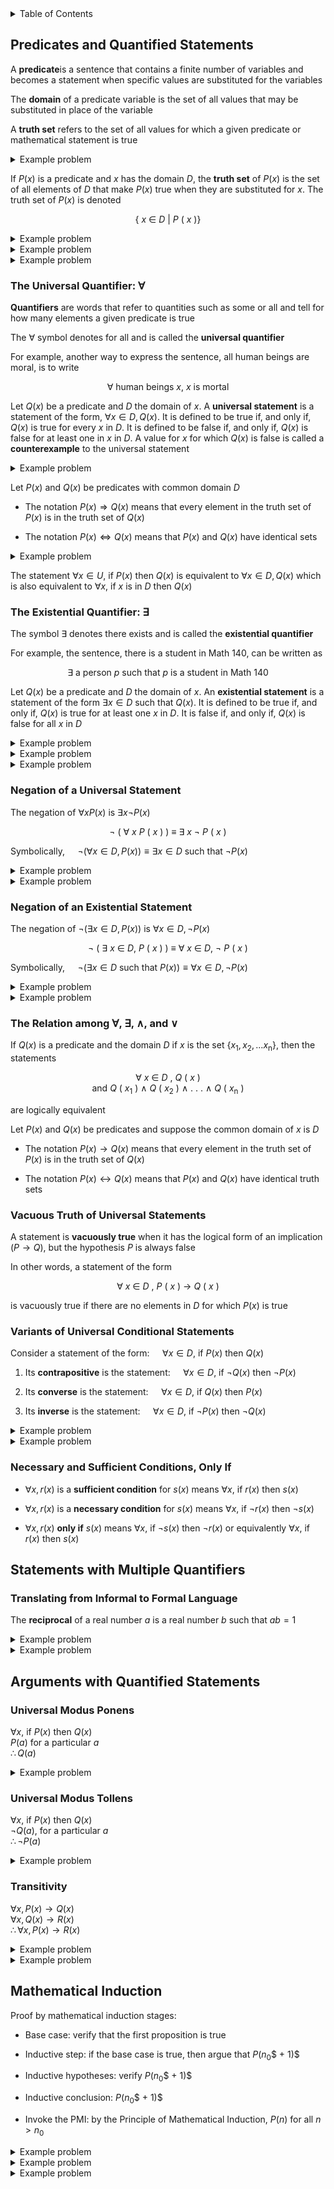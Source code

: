 <details>
<summary>Table of Contents</summary>
<ol>
  <li>
    <a href='#predicates-and-quantified-statements'>Predicates and Quantified Statements</a>
  </li>
  <li>
    <a href='#statements-with-multiple-quantifiers'>Statements with Multiple Quantifiers</a>
  </li>
  <li>
    <a href='#mathematical-induction'>Mathematical Induction</a>
  </li>
</ol>
</details>

## Predicates and Quantified Statements
A <strong>predicate</strong>is a sentence that contains a finite number of variables and becomes a statement when specific values are substituted for the variables

The <strong>domain</strong> of a predicate variable is the set of all values that may be substituted in place of the variable

A <strong>truth set</strong> refers to the set of all values for which a given predicate or mathematical statement is true

<details>
    <summary>Example problem</summary>

Let $P(x)$ be the predicate $x$<sup>2</sup> $> x$ with the domain the set of $\mathbb{R}$ of all real numbers. Write $P(2)$, $P(1/2)$, and $P(-1/2)$, and indicate which of these statements are true and which are false
<ul>  
  <details>
    <summary>Solution</summary>

$P(2): 2$<sup>2</sup> $ > 2$ which is true<br />
$P(1/2): (1/2)$<sup>2</sup> $> 1/2$ which is false<br />
$P(-1/2): (-1/2)$<sup>2</sup> which is true
</details>
</ul>  
</details>

If $P(x)$ is a predicate and $x$ has the domain $D$, the <strong>truth set</strong> of $P(x)$ is the set of all elements of $D$ that make $P(x)$ true when they are substituted for $x$. The truth set of $P(x)$ is denoted

<div align="center">

&#123; $x$ $\in$ $D$ $|$ $P$ $($ $x$ $)$&#125;
</div>

<details>
    <summary>Example problem</summary>

Let $Q(n)$ be the predicate $n$ is a factor of 8. Find the truth set of $Q(n)$ if
<ol type="a">
  <li>

  The domain of $n$ is the set $\mathbb{Z}^+$ of all positive integers</li>
  <li>

  The domain of $n$ is the set $\mathbb{Z}$ of all integers</li>
</ol>  
<ul>  
  <details>
    <summary>Solution</summary>

<ol type="a">
  <li>
  
The truth set is &#123;$1, 2, 4, 8$&#125;</li>
<li>

The truth set is &#123;$1, 2, 4, 8, -1, -2, -4, -8$&#125;</li>
</ol>
</details>
</ul>  
</details>

<details>
    <summary>Example problem</summary>

Let $Q(x, y)$ be the predicate, if $x < y$ than $x$<sup>2</sup> $< y$<sup>2</sup>, with domain for both $x$ and $y$ being $\mathbb{R}$, the set of all real numbers 
<ol type="a">
  <li>

  When $x = -2$ and $y = 1$, is $Q(x, y)$ true or false?</li>
  <li>

  Give values different from those in part a for which $Q(x, y)$ has the same truth value as in part a</li>
  <li>

  When $x = 3$ and $y = 8$, is $Q(x, y)$ true or false?</li>
  <li>

  Give values different from those in part c for which $Q(x, y)$ has the same truth value as in part c</li>
</ol>  
<ul>  
  <details>
    <summary>Solution</summary>

<ol type="a">
  <li>
  
  The hypothesis $Q(-2, 1)$ is $-2 < 1$, which is true. The conclusion is $4 < 1$, which is false. Thus, $Q(-2, 1)$ is a conditional statement with a true hypothesis and a false conclusion. So $Q(-2, 1)$ is false</li>
  <li>

  $(x, y) = (-3, 1)$</li>
  <li>

  The hypothesis of $Q(3, 8)$ is $3 < 8$, which is true. The conclusion is $9 < 64$, which is true. Thus $Q(3, 8)$ is a conditional statement with a true hypothesis and a true conclusion. So $Q(3, 8)$ is true</li>
  <li>

  $(x, y) = (4, 6)$</li>
</details>
</ul>  
</details>

<details>
    <summary>Example problem</summary>

Find the truth set of each predicate
<ol type="a">
  <li>

  Predicate: $8/d$ is an integer, domain: $\mathbb{Z}$</li>
  <li>

  Predicate: $8/d$ is an integer, domain: $\mathbb{Z}$<sup>+</sup></li>
  <li>

  Predicate: $1 \leq x$<sup>2</sup> $ \leq 4$, domain: $\mathbb{R}$</li>
  <li>

  Predicate: $1 \leq x$<sup>2</sup> $\leq 4$, domain: $\mathbb{Z}$</li>
</ol>  
<ul>  
  <details>
    <summary>Solution</summary>

<ol type="a">
  <li>
  
  &#123;$-8, -4, -2, -1, 1, 2, 4, 8$&#125;</li>
  <li>

  &#123;$1, 2, 4, 8$&#125;</li>
  <li>

  $1 \leq x$<sup>2</sup> is true when $x \geq 1$ or when $x \leq -1$<br />
  $x$<sup>2</sup> $\leq 4$ is true when $x \leq 2$ and $x \geq -2$<br /><br />
  $[-2, -1]$ or $[1, 2]$ </li>
  <li>

  &#123;$-2, -1, 1, 2$&#125;</li>
</details>
</ul>  
</details>

### The Universal Quantifier: $\forall$
<strong>Quantifiers</strong> are words that refer to quantities such as some or all and tell for how many elements a given predicate is true

The $\forall$ symbol denotes for all and is called the <strong>universal quantifier</strong>

For example, another way to express the sentence, all human beings are moral, is to write

<div align="center">

$\forall$ human beings $x$, $x$ is mortal
</div>

Let $Q(x)$ be a predicate and $D$ the domain of $x$. A <strong>universal statement</strong> is a statement of the form, $\forall x \in D, Q(x)$. It is defined to be true if, and only if, $Q(x)$ is true for every $x$ in $D$. It is defined to be false if, and only if, $Q(x)$ is false for at least one in $x$ in $D$. A value for $x$ for which $Q(x)$ is false is called a <strong>counterexample</strong> to the universal statement

<details>
    <summary>Example problem</summary>

<ol type="a">
  <li>
  
  Let $D =$ &#123; $1, 2, 3, 4, 5$ &#125;, and consider the statement

<div align="center">

$\forall$ $x$ $\in$ $D$ $,$ $x$<sup>2</sup> $\geq$ $x$
</div>
  Show that this statement is true</li>
  <li>Consider the statement

<div align="center">

$\forall$ $x$ $\in$ $\mathbb{R}$, $x$<sup>2</sup> $\geq$ $x$
</div>
  Find a counterexample to show that this statement is false</li>
</ol>
<ul>  
  <details>
    <summary>Solution</summary>

<ol type="a">
  <li>
  
  $1$<sup>2</sup> $\geq 1$ is true<br />
  $2$<sup>2</sup> $\geq 2$ is true<br />
  $3$<sup>2</sup> $\geq 3$ is true<br />
  $4$<sup>2</sup> $\geq 4$ is true<br />
  $5$<sup>2</sup> $\geq 5$ is true<br /><br />
  Hence, $\forall x \in D, x$<sup>2</sup> $\geq x$</li>
  <li>
  
  Take $x = 1/2$<br />
  $(1/2)$<sup>2</sup> = $1/4$ $\cancel{\geq}$ 1/2<br /><br />
  Hence, $\forall x \in \mathbb{R}, x$<sup>2</sup> $\geq x$ is false</li>
</ol>  
</details>
</ul>  
</details>

Let $P(x)$ and $Q(x)$ be predicates with common domain $D$
<ul>
  <li>
  
  The notation $P(x) \Rightarrow Q(x)$ means that every element in the truth set of $P(x)$ is in the truth set of $Q(x)$</li>
  <li>

  The notation $P(x) \Leftrightarrow Q(x)$ means that $P(x)$ and $Q(x)$ have identical sets</li>
</ul>

<details>
    <summary>Example problem</summary>

Let:<br />
<ul>
  <li>
  
  $D(n): n$ is a perfect square<br /></li>
  <li>

  $E(n) : n$ is divisible by 4<br /></li>
  <li>

  $F(n) : n$ is an even number<br /></li>
</ul>

<ul>  
  <details>
    <summary>Solution</summary>

$E(n) \Rightarrow F(n)$<br />
</details>
</ul>  
</details>

The statement $\forall x \in U,$ if $P(x)$ then $Q(x)$ is equivalent to $\forall x \in D, Q(x)$ which is also equivalent to $\forall x,$ if $x$ is in $D$ then $Q(x)$

### The Existential Quantifier: $\exists$
The symbol $\exists$ denotes there exists and is called the <strong>existential quantifier</strong>

For example, the sentence, there is a student in Math 140, can be written as

<div align="center">

$\exists$ a person $p$ such that $p$ is a student in Math 140
</div>

Let $Q(x)$ be a predicate and $D$ the domain of $x$. An <strong>existential statement</strong> is a statement of the form $\exists x \in D$ such that $Q(x)$. It is defined to be true if, and only if, $Q(x)$ is true for at least one $x$ in $D$. It is false if, and only if, $Q(x)$ is false for all $x$ in $D$

<details>
    <summary>Example problem</summary>

<ol type="a">
  <li>Consider the statement

<div align="center">

$\exists$ $m$ $\in$ $\mathbb{Z}$<sup>+</sup> such that $m$<sup>2</sup> $=$ $m$
</div>
  Show that this statement is true</li>
  <li>

  Let $E = $ &#123; $5, 6, 7, 8$ &#125; and consider the statement

<div align="center">

$\exists$ $m$ $\in$ $E$ such that $m$<sup>2</sup> $=$ $m$
</div>
  Show that this statement is false</li>
</ol>
<ul>  
  <details>
    <summary>Solution</summary>

<ol type="a">
  <li>
  
  For $m = 1$, $1$<sup>2</sup> $= 1$ which is true for at least one integer; therefore, the statement is true</li>
  <li>
  
  For $m = 5, 6, 7, 8$, none of these integers squared equal the integer itself</li>
</ol>  
</details>
</ul>  
</details>

<details>
    <summary>Example problem</summary>

Consider the predicate $m$<sup>2</sup> $= m$ with some domain $D$<br />
<ol type="a">
  <li>
  
  For $D = \mathbb{Z}$<sup>+</sup>, is the existential statement true?</li>
  <li>
  
  For $D = \{5, 6, 7, 8\}$, is the existential statement true?</li>
</ol>
<ul>  
  <details>
    <summary>Solution</summary>

<ol type="a">
  <li>
  
  For $D = \mathbb{Z}$<sup>+</sup>, the truth set is {1} which means the statement is true</li>
  <li>

  For $D$, the truth set is empty since there is no value in $D$ where the square of $x$ is equal to $x$</li>
</details>
</ul>  
</details>

<details>
    <summary>Example problem</summary>

Let $D$ be the set of all students at your school, and let $M(s)$ be, $s$ is a math major, let $C(s)$ be, $s$ is a computer science student, and let $E(s)$ be, $s$ is an engineering student. Express each of the following statements using quantifiers, variables, and the predicates $M(s)$, $C(s)$, and $E(s)$
<ol type="a">
  <li>There is an engineering student who is a math major</li>
  <li>Every computer science student is an engineering student</li>
  <li>No computer science students are engineering students</li>
  <li>Some computer science students are also math majors</li>
  <li>Some computer science students are engineering students and some are not</li>
</ol>
<ul>  
  <details>
    <summary>Solution</summary>

<ol type="a">
  <li>
  
  $\exists s \in D$ such that $E(s) \land M(s)$</li>
  <li>

  $\forall s \in D, C(s) \rightarrow E(s)$</li>
  <li>

  $\forall s \in D, C(s) \rightarrow \neg E(s)$</li>
  <li>

  $\exists s \in D$ such that $C(s) \land M(s)$</li>
  <li>

  $\exists s \in D$ such that $C(s) \land E(s) \land (\exists s \in D$ such that $C(s) \land \neg E(s))$</li>
</ol>  
</details>
</ul>  
</details>

### Negation of a Universal Statement
The negation of $\forall x P(x)$ is $\exists x \neg P(x)$

<div align="center">

$\neg$ $($ $\forall$ $x$ $P$ $($ $x$ $)$ $)$ $\equiv$ $\exists$ $x$ $\neg$ $P$ $($ $x$ $)$</div>

Symbolically, $\quad \neg (\forall x \in D, P(x)) \equiv \exists x \in D$ such that $\neg P(x)$

<details>
    <summary>Example problem</summary>

Consider the following statement

<div align="center">

$\forall$ $n$ $\in$ $\mathbb{Z}$ $,$ if $n$ is prime then $n$ is odd or $n$ $=$ $2$</div>

Write the negation of the statement above
<ul>  
  <details>
    <summary>Solution</summary>

Solving for $\quad \neg (\forall n \in \mathbb{Z},$ if $n$ is prime then $n$ is odd or $n = 2)$<br />
If $n$ is prime then $n$ is odd or $n = 2$ = $p \rightarrow q \vee r$<br />
$\quad \quad p \land \neg(q \vee r)$<br />
$\quad \quad p \land (\neg q \land \neg r)$<br /><br />
$\exists n \in \mathbb{Z},$ such that $n$ is prime and $n$ is not odd and $n$ is not equal to 2
</details>
</ul>  
</details>

<details>
    <summary>Example problem</summary>

Consider the following statement

<div align="center">

$\forall$ integer, if $n$ is divisible by 6, then $n$ is divisible by 2 and $n$ is divisible by 3</div>

Write the negation of the statement above
<ul>  
  <details>
    <summary>Solution</summary>

Solving for $\forall$ integer, if $n$ is divisible by 6, then $n$ is divisible by 2 and $n$ is divisible by 3<br />
If $n$ is divisible by 6, then $n$ is divisible by 2 and $n$ is divisible by 3 = $p \rightarrow q \land r$<br />
$\quad \quad p \land \neg(q \land r)$<br />
$\quad \quad p \land (\neg q \vee \neg r)$<br /><br />
$\exists$ an integer $n$ such that $n$ is divisible by 6 and $n$ is not divisive by 2 or $n$ is not divisible by 3
</details>
</ul>  
</details>

### Negation of an Existential Statement
The negation of $\neg(\exists x \in D, P(x))$ is  $\forall x \in D, \neg P(x)$

<div align="center">

$\neg$ $($ $\exists$ $x$ $\in$ $D$, $P$ $($ $x$ $)$ $)$ $\equiv$ $\forall$ $x$ $\in$ $D$, $\neg$ $P$ $($ $x$ $)$</div>

Symbolically, $\quad \neg(\exists x \in D$ such that $P(x)) \equiv \forall x \in D, \neg P(x)$

<details>
    <summary>Example problem</summary>

Consider the following statement
<div align="center">

$\forall$ $a$ $\in$ $\mathbb{Z}$ $,$ $($ $a$ $-$ $1$ $)$ $/$ $a$ is not an integer
</div>

<ol type="a">
  <li>Write the negation of the statement above</li>
  <li>
  
  Is the given statement true or false? If the statement is true, enter TRUE; if the statement is false, enter a value of $a$ that could be used as part of a counterexample that justifies its falseness</li>
<ol>
<ul>  
  <details>
    <summary>Solution</summary>

<ol type="a">
  <li>There is an integer $a$ such that $($ $a$ $-$ $1$ $)$ $/$ $a$ is an integer</li>
  <li>1</li>
<ol>  
</details>
</ul>  
</details>

<details>
    <summary>Example problem</summary>

Negate the following statement: $[\exists L: \forall e, \exists s, \forall t, 0 < |x - t| < s \rightarrow |f(t) - L| < e]$
<ul>  
  <details>
    <summary>Solution</summary>

$\neg[\exists L: \forall e, \exists s, \forall t, 0 < |x - t| < s \rightarrow |f(t) - L| < e]$<br />
$\forall L, \neg[\forall e, \exists s, \forall t, 0 < |x - t| < s \rightarrow |f(t) - L| < e]$<br />
$\forall L, \exists e, \neg[\exists s, \forall t, 0 < |x - t| < s \rightarrow |f(t) - L| < e]$<br />
$\forall L, \exists e, \forall s, \neg[\forall t, 0 < |x - t| < s \rightarrow |f(t) - L| < e]$<br />
$\forall L, \exists e, \forall s, \exists t, \neg[0 < |x - t| < s \rightarrow |f(t) - L| < e]$<br />
$\forall L, \exists e, \forall s, \exists t, [0 < |x - t| < s \land |f(t) - L| \geq e]$<br />
</details>
</ul>  
</details>

### The Relation among $\forall$, $\exists$, $\land$, and $\vee$
If $Q(x)$ is a predicate and the domain $D$ if $x$ is the set &#123;$x$<sub>1</sub>$, x$<sub>2</sub>$, ...x$<sub>n</sub>&#125;, then the statements

<div align="center">

$\forall$ $x$ $\in$ $D$ $,$ $Q$ $($ $x$ $)$<br />
and $Q$ $($ $x$<sub>1</sub> $)$ $\land$ $Q$ $($ $x$<sub>2</sub> $)$ $\land$ $.$ $.$ $.$ $\land$ $Q$ $($ $x$<sub>n</sub> $)$</div>

are logically equivalent

Let $P(x)$ and $Q(x)$ be predicates and suppose the common domain of $x$ is $D$
<ul>
  <li>
  
  The notation $P(x) \rightarrow Q(x)$ means that every element in the truth set of $P(x)$ is in the truth set of $Q(x)$</li>
  <li>

  The notation $P(x) \leftrightarrow Q(x)$ means that $P(x)$ and $Q(x)$ have identical truth sets</li>
</ul>  

### Vacuous Truth of Universal Statements
A statement is <strong>vacuously true</strong> when it has the logical form of an implication $(P \rightarrow Q)$, but the hypothesis $P$ is always false

In other words, a statement of the form

<div align="center">


$\forall$ $x$ $\in$ $D$ $,$ $P$ $($ $x$ $)$ $\rightarrow$ $Q$ $($ $x$ $)$</div>

is vacuously true if there are no elements in $D$ for which $P(x)$ is true

### Variants of Universal Conditional Statements
Consider a statement of the form: $\quad \forall x \in D,$ if $P(x)$ then $Q(x)$
<ol>
  <li>

  Its <strong>contrapositive</strong> is the statement: $\quad \forall x \in D,$ if $\neg Q(x)$ then $\neg P(x)$</li>
  <li>

  Its <strong>converse</strong> is the statement: $\quad \forall x \in D,$ if $Q(x)$ then $P(x)$</li>
  <li>

  Its <strong>inverse</strong> is the statement: $\quad \forall x \in D,$ if $\neg P(x)$ then $\neg Q(x)$</li>
</ol>

<details>
    <summary>Example problem</summary>

Consider the following statement
<div align="center">

If $n$ is any prime number that is greater than $2$, then $n + 1$ is even</div>

Write the converse of the statement and give a counterexample to show that the converse is false
<ul>  
  <details>
    <summary>Solution</summary>

If $n$ is any prime number that is greater than $2$, then $n + 1$ is even = $p \rightarrow q$<br /><br />
If $n + 1$ is even, then $n$ is any prime number that is greater than $2$<br />
A counterexample is if $n = 9$
</details>
</ul>  
</details>

<details>
    <summary>Example problem</summary>

Consider the following statement
<div align="center">

$\forall$ integer $d$, if $6$ $/$ $d$ is an integer, then $d$ $=$ $3$</div>

<ol type="a">
  <li>Write the contrapositive of the statement and determine if the contrapositive is true or false</li>
  <li>Write the converse of the statement and determine if the converse is true or false</li>
  <li>Write the inverse of the statement and determine if the inverse is true or false</li>
</ol>  
<ul>  
  <details>
    <summary>Solution</summary>

<ol type="a">
  <li>
  
  $\forall$ integer $d$, if $d \cancel{=} 3$, then $6 / d$ is not an integer<br />
  A counterexample is when $d = 2$</li>
  <li>

  $\forall$ integer $d$, if $d = 3$, then $6 / d$ is an integer<br />
  The converse is true</li>
  <li>

  $\forall$ integer $d$, if $6 / d$ is not an integer, then $d \cancel{=} 3$<br />
  The inverse is true</li>
</ol>  
</details>
</ul>  
</details>

### Necessary and Sufficient Conditions, Only If
<ul>
  <li>

  $\forall x, r(x)$ is a <strong>sufficient condition</strong> for $s(x)$ means $\forall x,$ if $r(x)$ then $s(x)$</li>
  <li>

  $\forall x, r(x)$ is a <strong>necessary condition</strong> for $s(x)$ means $\forall x,$ if $\neg r(x)$ then $\neg s(x)$</li>
  <li>

  $\forall x, r(x)$ <strong>only if</strong> $s(x)$ means $\forall x,$ if $\neg s(x)$ then $\neg r(x)$ or equivalently $\forall x,$ if $r(x)$ then $s(x)$</li>
</ul>

## Statements with Multiple Quantifiers
### Translating from Informal to Formal Language
The <strong>reciprocal</strong> of a real number $a$ is a real number $b$ such that $ab = 1$

<details>
    <summary>Example problem</summary>

Rewrite the following statements formally using quantifiers and variables:<br />

<ol type="a">
  <li>Every nonzero real number has a reciprocal</li>
  <li>There is a real number with no reciprocal</li>
</ol>  
<ul>  
  <details>
    <summary>Solution</summary>

<ol type="a">
  <li>
  
  $\forall$ nonzero real numbers $c$, there exists a real number $b$ such that $cb = 1$</li>
  <li>

  $\exists$ a real number such $c$ such that $\forall$ real numbers $d$, $cd \cancel{=} 1$</li>
</ol>  
</details>
</ul>  
</details>

<details>
    <summary>Example problem</summary>

Negate the following statement: $[\exists L: \forall e, \exists s, \forall t, 0 < |x - t| < s \rightarrow |f(t) - L| < e]$
<ul>  
  <details>
    <summary>Solution</summary>

$\neg[\exists L: \forall e, \exists s, \forall t, 0 < |x - t| < s \rightarrow |f(t) - L| < e]$<br />
$\forall L, \neg[\forall e, \exists s, \forall t, 0 < |x - t| < s \rightarrow |f(t) - L| < e]$<br />
$\forall L, \exists e, \neg[\exists s, \forall t, 0 < |x - t| < s \rightarrow |f(t) - L| < e]$<br />
$\forall L, \exists e, \forall s, \neg[\forall t, 0 < |x - t| < s \rightarrow |f(t) - L| < e]$<br />
$\forall L, \exists e, \forall s, \exists t, \neg[0 < |x - t| < s \rightarrow |f(t) - L| < e]$<br />
$\forall L, \exists e, \forall s, \exists t, [0 < |x - t| < s \land |f(t) - L| \geq e]$<br />
</details>
</ul>  
</details>

## Arguments with Quantified Statements
### Universal Modus Ponens
$\forall x$, if $P(x)$ then $Q(x)$<br />
$P(a)$ for a particular $a$<br />
$\therefore Q(a)$

<details>
    <summary>Example problem</summary>

Rewrite the following argument using quantifiers, variables, and predicate symbols. Is the argument valid:<br />
$\quad$ If an integer is even, then its square is even<br />
$\quad$ $k$ is a particular integer that is even<br />
$\quad$ $\therefore k$<sup>2</sup> is even
<ul>  
  <details>
    <summary>Solution</summary>

The argument is valid as it has the form of universal modus ponens:<br />
$\quad$ $\forall x$ if $P(x)$ then $Q(x)$<br />
$\quad$ $P(x)$<br />
$\quad$ $\therefore Q(x)$
</details>
</ul>  
</details>

### Universal Modus Tollens
$\forall x$, if $P(x)$ then $Q(x)$<br />
$\neg Q(a)$, for a particular $a$<br />
$\therefore \neg P(a)$

<details>
    <summary>Example problem</summary>

Rewrite the following argument using quantifiers, variables, and predicate symbols. Write the major premise in conditional form. Is the argument valid. Also,, use diagrams to show the validity of the syllogism<br />
$\quad$ All human beings are mortal<br />
$\quad$ $k$ Zeus is not mortal<br />
$\quad$ $\therefore$ Zeus is not human
<ul>  
  <details>
    <summary>Solution</summary>

The argument is valid as it has the form of universal modus tollens:<br />
$\quad$ $\forall x$ if $P(x)$ then $Q(x)$<br />
$\quad$ $\neg Q(a)$<br />
$\quad$ $\neg P(a)$<br />

The major premise can be written as: if $\forall x$, if $x$ is a human then $x$ is mortal<br />

<img src="Images/Example Problems/Problem 1A.png" alt="Problem 1">
</details>
</ul>  
</details>

### Transitivity
$\forall x, P(x) \rightarrow Q(x)$<br />
$\forall x, Q(x) \rightarrow R(x)$<br />
$\therefore \forall x, P(x) \rightarrow R(x)$

<details>
    <summary>Example problem</summary>

Consider the following argument:<br />
$\quad$ All discrete mathematics students can tell a valid argument from an invalid one<br />
$\quad$ All thoughtful people can tell a valid argument from an invalid one<br />
$\quad$ All discrete mathematics students are thoughtful<br />

Is the argument valid or invalid? Also, let $D$ be the set of all discrete mathematics students, $T$ be the set of all thoughtful people, and $V$ be the set of all people who can tell a valid from an invalid argument. Draw a diagram for the argument above
<ul>  
  <details>
    <summary>Solution</summary>

The argument is invalid<br />
<img src="Images/Example Problems/Problem 2A.png" alt="Problem 2">
</details>
</ul>  
</details>

<details>
    <summary>Example problem</summary>

Consider the following argument:<br />
$\quad$ All polynomial functions are differentiable<br />
$\quad$ All differentiable functions are continuous<br />
$\quad$ All polynomial functions are continuous<br />

Is the argument valid or invalid? Also, let $P$ be the set of all polynomial functions, $D$ be the set of differentiable functions, and $C$ be the set of all continuous functions. Draw a diagram for the argument above
<ul>  
  <details>
    <summary>Solution</summary>

The argument is valid<br />
<img src="Images/Example Problems/Problem 3A.png" alt="Problem 3">
</details>
</ul>  
</details>

## Mathematical Induction
Proof by mathematical induction stages:<br />
<ul>
  <li>Base case: verify that the first proposition is true</li>
  <li>
  
  Inductive step: if the base case is true, then argue that $P(n$<sub>0</sub>$ + 1)$</li>
  <li>
  
  Inductive hypotheses: verify $P(n$<sub>0</sub>$ + 1)$</li>
  <li>

  Inductive conclusion: $P(n$<sub>0</sub>$ + 1)$</li>
  <li>

  Invoke the PMI: by the Principle of Mathematical Induction, $P(n)$ for all $n > n$<sub>0</sub></li>
</ul>  

<details>
    <summary>Example problem</summary>

Show that the sum of the first $n$ odd positive integers equals $n$<sup>2</sup>
<ul>  
  <details>
    <summary>Solution</summary>

&nbsp;&nbsp;&nbsp;$n$<br />
&nbsp;&nbsp;$\sum$ $(2i - 1) = n$<sup>2</sup><br />
$i = 1$<br /><br />
LHS = 1 &nbsp;&nbsp;&nbsp; RHS = 1<br /><br />
$n = k$<br /><br />
&nbsp;&nbsp;&nbsp;$k$<br />
&nbsp;&nbsp;$\sum$ $(2i - 1) = k$<sup>2</sup><br />
$i = 1$<br /><br />
$k = k + 1$<br /><br />
$k + 1$<br />
&nbsp;&nbsp;$\sum$ $(2i - 1) = (k + 1)$<sup>2</sup><br />
$i = 1$<br /><br />
$k + 1$&nbsp;&nbsp;&nbsp;&nbsp;&nbsp;&nbsp;&nbsp;&nbsp;&nbsp;&nbsp;&nbsp;&nbsp;&nbsp;&nbsp;&nbsp;&nbsp;&nbsp;&nbsp;$k$<br />
&nbsp;&nbsp;$\sum (2i - 1) = \sum (2i - 1) = k$<sup>2</sup>$ + 2(k + 1) - 1$<br />
$i = 1$&nbsp;&nbsp;&nbsp;&nbsp;&nbsp;&nbsp;&nbsp;&nbsp;&nbsp;&nbsp;&nbsp;&nbsp;&nbsp;&nbsp;&nbsp;&nbsp;$i = 1$<br /><br />

$(2(k + 1) - 1) + k$<sup>2</sup> $ = k$<sup>2</sup> $+ 2k + 1 = (k + 1)$<sup>2</sup><br /><br />
$\therefore P(n$<sub>0</sub> $+ 1)$ is true<br />
$\therefore$ by PMI, $P(n$<sub>0</sub> $+ 1)$ is true for the first $n$ positive integers
</details>
</ul>  
</details>

<details>
    <summary>Example problem</summary>

Prove that for all $n \geq 1$:

<div align="center">

$1 + 2 + 3 + ... + n = (n(n + 1)) / 2$
</div>
<ul>  
  <details>
    <summary>Solution</summary>

For $n = 1$:<br />

$\quad$ LHS = 1 $\quad$ RHS = 1<br />

$n = k$<br />

$1 + 2 + 3 + ... + k = (k(k + 1)) / 2$<br />

$n = k + 1$<br />

$k + k + 1 = 0.5(k + 1)(k + 2)$<br />

$0.5(k(k + 1)) + k + 1 = 0.5(k$<sup>2</sup>$ + 3n + 2)$<br />

$0.5(k$<sup>2</sup> $ + k) + k + 1 = 0.5(k$<sup>2</sup>$ + 3n + 2)$<br />

$0.5k$<sup>2</sup>$ + 1.5k + 1 = 0.5k$<sup>2</sup>$ + 1.5k + 1$<br />

$\therefore P(k$<sub>0</sub> $+ 1)$ is true<br />
$\therefore$ by PMI, $P(n$<sub>0</sub> $+ 1)$ is true for all $n \geq 1$
</details>
</ul>  
</details>

<details>
    <summary>Example problem</summary>

Prove that for all $n \geq 1$:

<div align="center">

$1 + 6 + 11 + 16 + ... + (5n - 4) = 0.5n(5n - 3)$
</div>
<ul>  
  <details>
    <summary>Solution</summary>

For $n = 1$:<br />

$\quad$ LHS = 1 $\quad$ RHS = 1<br />

$n = k$<br />

$1 + 6 + 11 + 16 + ... + (5k - 4) = 0.5k(5k - 3)$<br />

$n = k + 1$<br />

$0.5k(5k - 3) + 5(k + 1) - 4 = 0.5(k + 1)(5(k + 1) - 3)$<br />

$2.5k$<sup>2</sup>$ - 1.5k + 5k + 5 - 4 = (0.5k + 0.5)(5k + 5 - 3)$<br />

$2.5k$<sup>2</sup>$ + 3.5k + 1 = (0.5k + 0.5)(5k + 2)$<br />

$2.5k$<sup>2</sup>$ + 3.5k + 1 = 2.5k$<sup>2</sup>$ + 3.5k + 1$

$\therefore P(k$<sub>0</sub> $+ 1)$ is true<br />
$\therefore$ by PMI, $P(n$<sub>0</sub> $+ 1)$ is true for all $n \geq 1$
</details>
</ul>  
</details>
